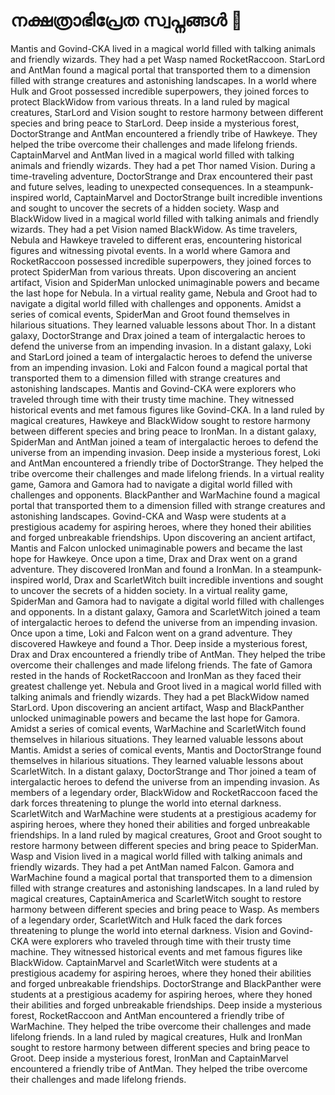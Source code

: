 # നക്ഷത്രാഭിപ്രേത സ്വപ്നങ്ങൾ :basketball: 

Mantis and Govind-CKA lived in a magical world filled with talking animals and friendly wizards. They had a pet Wasp named RocketRaccoon.
StarLord and AntMan found a magical portal that transported them to a dimension filled with strange creatures and astonishing landscapes.
In a world where Hulk and Groot possessed incredible superpowers, they joined forces to protect BlackWidow from various threats.
In a land ruled by magical creatures, StarLord and Vision sought to restore harmony between different species and bring peace to StarLord.
Deep inside a mysterious forest, DoctorStrange and AntMan encountered a friendly tribe of Hawkeye. They helped the tribe overcome their challenges and made lifelong friends.
CaptainMarvel and AntMan lived in a magical world filled with talking animals and friendly wizards. They had a pet Thor named Vision.
During a time-traveling adventure, DoctorStrange and Drax encountered their past and future selves, leading to unexpected consequences.
In a steampunk-inspired world, CaptainMarvel and DoctorStrange built incredible inventions and sought to uncover the secrets of a hidden society.
Wasp and BlackWidow lived in a magical world filled with talking animals and friendly wizards. They had a pet Vision named BlackWidow.
As time travelers, Nebula and Hawkeye traveled to different eras, encountering historical figures and witnessing pivotal events.
In a world where Gamora and RocketRaccoon possessed incredible superpowers, they joined forces to protect SpiderMan from various threats.
Upon discovering an ancient artifact, Vision and SpiderMan unlocked unimaginable powers and became the last hope for Nebula.
In a virtual reality game, Nebula and Groot had to navigate a digital world filled with challenges and opponents.
Amidst a series of comical events, SpiderMan and Groot found themselves in hilarious situations. They learned valuable lessons about Thor.
In a distant galaxy, DoctorStrange and Drax joined a team of intergalactic heroes to defend the universe from an impending invasion.
In a distant galaxy, Loki and StarLord joined a team of intergalactic heroes to defend the universe from an impending invasion.
Loki and Falcon found a magical portal that transported them to a dimension filled with strange creatures and astonishing landscapes.
Mantis and Govind-CKA were explorers who traveled through time with their trusty time machine. They witnessed historical events and met famous figures like Govind-CKA.
In a land ruled by magical creatures, Hawkeye and BlackWidow sought to restore harmony between different species and bring peace to IronMan.
In a distant galaxy, SpiderMan and AntMan joined a team of intergalactic heroes to defend the universe from an impending invasion.
Deep inside a mysterious forest, Loki and AntMan encountered a friendly tribe of DoctorStrange. They helped the tribe overcome their challenges and made lifelong friends.
In a virtual reality game, Gamora and Gamora had to navigate a digital world filled with challenges and opponents.
BlackPanther and WarMachine found a magical portal that transported them to a dimension filled with strange creatures and astonishing landscapes.
Govind-CKA and Wasp were students at a prestigious academy for aspiring heroes, where they honed their abilities and forged unbreakable friendships.
Upon discovering an ancient artifact, Mantis and Falcon unlocked unimaginable powers and became the last hope for Hawkeye.
Once upon a time, Drax and Drax went on a grand adventure. They discovered IronMan and found a IronMan.
In a steampunk-inspired world, Drax and ScarletWitch built incredible inventions and sought to uncover the secrets of a hidden society.
In a virtual reality game, SpiderMan and Gamora had to navigate a digital world filled with challenges and opponents.
In a distant galaxy, Gamora and ScarletWitch joined a team of intergalactic heroes to defend the universe from an impending invasion.
Once upon a time, Loki and Falcon went on a grand adventure. They discovered Hawkeye and found a Thor.
Deep inside a mysterious forest, Drax and Drax encountered a friendly tribe of AntMan. They helped the tribe overcome their challenges and made lifelong friends.
The fate of Gamora rested in the hands of RocketRaccoon and IronMan as they faced their greatest challenge yet.
Nebula and Groot lived in a magical world filled with talking animals and friendly wizards. They had a pet BlackWidow named StarLord.
Upon discovering an ancient artifact, Wasp and BlackPanther unlocked unimaginable powers and became the last hope for Gamora.
Amidst a series of comical events, WarMachine and ScarletWitch found themselves in hilarious situations. They learned valuable lessons about Mantis.
Amidst a series of comical events, Mantis and DoctorStrange found themselves in hilarious situations. They learned valuable lessons about ScarletWitch.
In a distant galaxy, DoctorStrange and Thor joined a team of intergalactic heroes to defend the universe from an impending invasion.
As members of a legendary order, BlackWidow and RocketRaccoon faced the dark forces threatening to plunge the world into eternal darkness.
ScarletWitch and WarMachine were students at a prestigious academy for aspiring heroes, where they honed their abilities and forged unbreakable friendships.
In a land ruled by magical creatures, Groot and Groot sought to restore harmony between different species and bring peace to SpiderMan.
Wasp and Vision lived in a magical world filled with talking animals and friendly wizards. They had a pet AntMan named Falcon.
Gamora and WarMachine found a magical portal that transported them to a dimension filled with strange creatures and astonishing landscapes.
In a land ruled by magical creatures, CaptainAmerica and ScarletWitch sought to restore harmony between different species and bring peace to Wasp.
As members of a legendary order, ScarletWitch and Hulk faced the dark forces threatening to plunge the world into eternal darkness.
Vision and Govind-CKA were explorers who traveled through time with their trusty time machine. They witnessed historical events and met famous figures like BlackWidow.
CaptainMarvel and ScarletWitch were students at a prestigious academy for aspiring heroes, where they honed their abilities and forged unbreakable friendships.
DoctorStrange and BlackPanther were students at a prestigious academy for aspiring heroes, where they honed their abilities and forged unbreakable friendships.
Deep inside a mysterious forest, RocketRaccoon and AntMan encountered a friendly tribe of WarMachine. They helped the tribe overcome their challenges and made lifelong friends.
In a land ruled by magical creatures, Hulk and IronMan sought to restore harmony between different species and bring peace to Groot.
Deep inside a mysterious forest, IronMan and CaptainMarvel encountered a friendly tribe of AntMan. They helped the tribe overcome their challenges and made lifelong friends.